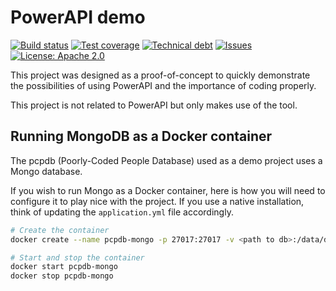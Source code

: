 # PowerAPI demo

[travis-badge]: https://img.shields.io/travis/BureauDesMembresLu/powerapi-demo.svg
[travis]: https://travis-ci.org/BureauDesMembresLu/powerapi-demo
[sonarc-badge]: https://img.shields.io/sonar/https/sonarqube.com/org.keyboardplaying:powerapi-demo/coverage.svg
[sonarc]: https://sonarqube.com/overview/coverage?id=org.keyboardplaying:powerapi-demo
[sonarq-badge]: https://img.shields.io/sonar/https/sonarqube.com/org.keyboardplaying:powerapi-demo/tech_debt.svg
[sonarq]: https://sonarqube.com/overview/debt?id=org.keyboardplaying:powerapi-demo
[issues-badge]: https://img.shields.io/github/issues-raw/BureauDesMembresLu/powerapi-demo.svg
[issues]: https://github.com/BureauDesMembresLu/powerapi-demo/issues
[waffle]: https://waffle.io/BureauDesMembresLu/powerapi-demo
[licens-badge]: https://img.shields.io/github/license/BureauDesMembresLu/powerapi-demo.svg
[licens]: http://www.apache.org/licenses/LICENSE-2.0

[![Build status][travis-badge]][travis]
[![Test coverage][sonarc-badge]][sonarc]
[![Technical debt][sonarq-badge]][sonarq]
[![Issues][issues-badge]][waffle]
[![License: Apache 2.0][licens-badge]][licens]

This project was designed as a proof-of-concept to quickly demonstrate the possibilities of using PowerAPI and the importance of coding properly.

This project is not related to PowerAPI but only makes use of the tool.

## Running MongoDB as a Docker container

The pcpdb (Poorly-Coded People Database) used as a demo project uses a Mongo database.

If you wish to run Mongo as a Docker container, here is how you will need to configure it to play nice with the project.
If you use a native installation, think of updating the `application.yml` file accordingly.

```bash
# Create the container
docker create --name pcpdb-mongo -p 27017:27017 -v <path to db>:/data/db mongo

# Start and stop the container
docker start pcpdb-mongo
docker stop pcpdb-mongo
```
